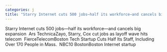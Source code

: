 ```yaml
---
categories: j
title: "Starry Internet cuts 500 jobs—half its workforce—and cancels big expansion  Ars Technica"
---
```

Starry Internet cuts 500 jobs—half its workforce—and cancels big expansion&nbsp;&nbsp;Ars TechnicaZayo, Starry, Cox cut jobs as layoff wave hits telecom&nbsp;&nbsp;FierceTelecomBoston Tech Startup Cuts Half Its Staff, Including Over 170 People in Mass.&nbsp;&nbsp;NBC10 BostonBoston Internet startup 